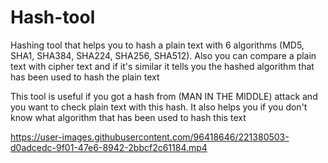 # Hash-tool
Hashing tool that helps you to hash a plain text with 6 algorithms (MD5, SHA1, SHA384, SHA224, SHA256, SHA512). Also you can compare a plain text with cipher text and if it's similar it tells you the hashed algorithm that has been used to hash the plain text

This tool is useful if you got a hash from (MAN IN THE MIDDLE) attack and you want to check plain text with this hash.
It also helps you if you don't know what algorithm that has been used to hash this text

https://user-images.githubusercontent.com/96418646/221380503-d0adcedc-9f01-47e6-8942-2bbcf2c61184.mp4
